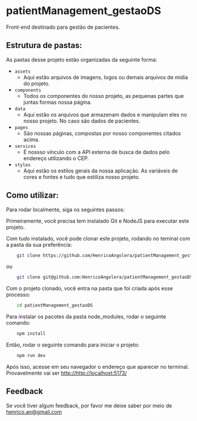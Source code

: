 # patientManagement_gestaoDS

Front-end destinado para gestão de pacientes.

## Estrutura de pastas:

As pastas desse projeto estão organizadas da seguinte forma:

- `assets`
  - Aqui estão arquivos de imagens, logos ou demais arquivos de mídia do projeto.
- `components`
  - Todos os componentes do nosso projeto, as pequenas partes que juntas formas nossa página.
- `data`
  - Aqui estão os arquivos que armazenam dados e manipulam eles no nosso projeto. No caso são dados de pacientes.
- `pages`
  - São nossas páginas, compostas por nosso componentes citados acima.
- `services`
  - É nossso vínculo com a API externa de busca de dados pelo endereço utilizando o CEP.
- `styles`
  - Aqui estão os estilos gerais da nossa aplicação. As variáveis de cores e fontes e tudo que estiliza nosso projeto.   

## Como utilizar:

Para rodar localmente, siga os seguintes passos:

Primeiramente, você precisa tem instalado Git e NodeJS para executar este projeto.

Com tudo instalado, você pode clonar este projeto, rodando no teminal com a pasta da sua preferência:

```bash
    git clone https://github.com/HenricoAngolera/patientManagement_gestaoDS.git
```
ou
```bash
    git clone git@github.com:HenricoAngolera/patientManagement_gestaoDS.git
```

Com o projeto clonado, você entra na pasta que foi criada após esse processo:

```bash
    cd patientManagement_gestaoDS
```

Para instalar os pacotes da pasta node_modules, rodar o seguinte comando:

```bash
    npm install
```

Então, rodar o seguinte comando para iniciar o projeto:

```bash
    npm run dev
```

Após isso, acesse em seu navegador o endereço que aparecer no terminal. Provavelmente vai ser [http://http://localhost:5173/](http://http://localhost:5173/)

## Feedback

Se você tiver algum feedback, por favor me deixe saber por meio de henrico.an@gmail.com

